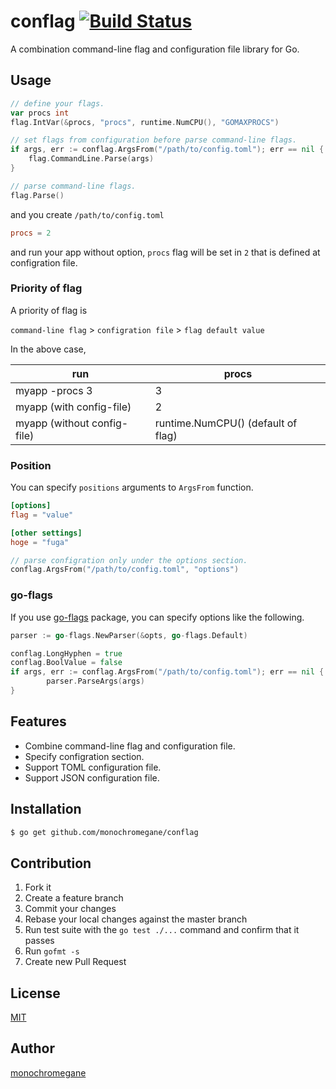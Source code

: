 # conflag [![Build Status](https://travis-ci.org/monochromegane/conflag.svg?branch=master)](https://travis-ci.org/monochromegane/conflag)

A combination command-line flag and configuration file library for Go.

## Usage

```go
// define your flags.
var procs int
flag.IntVar(&procs, "procs", runtime.NumCPU(), "GOMAXPROCS")

// set flags from configuration before parse command-line flags.
if args, err := conflag.ArgsFrom("/path/to/config.toml"); err == nil {
	flag.CommandLine.Parse(args)
}

// parse command-line flags.
flag.Parse()
```

and you create `/path/to/config.toml`

```toml
procs = 2
```

and run your app without option, `procs` flag will be set in `2` that is defined at configration file.

### Priority of flag

A priority of flag is

`command-line flag` > `configration file` > `flag default value`

In the above case,

| run                         | procs                              |
| --------------------------- | ---------------------------------- |
| myapp -procs 3              | 3                                  |
| myapp (with config-file)    | 2                                  |
| myapp (without config-file) | runtime.NumCPU() (default of flag) |

### Position

You can specify `positions` arguments to `ArgsFrom` function.

```toml
[options]
flag = "value"

[other settings]
hoge = "fuga"
```

```go
// parse configration only under the options section.
conflag.ArgsFrom("/path/to/config.toml", "options")
```

### go-flags

If you use [go-flags](https://github.com/jessevdk/go-flags) package, you can specify options like the following.

```go
parser := go-flags.NewParser(&opts, go-flags.Default)

conflag.LongHyphen = true
conflag.BoolValue = false
if args, err := conflag.ArgsFrom("/path/to/config.toml"); err == nil {
        parser.ParseArgs(args)
}
```

## Features

- Combine command-line flag and configuration file.
- Specify configration section.
- Support TOML configuration file.
- Support JSON configuration file.

## Installation

```sh
$ go get github.com/monochromegane/conflag
```

## Contribution

1. Fork it
2. Create a feature branch
3. Commit your changes
4. Rebase your local changes against the master branch
5. Run test suite with the `go test ./...` command and confirm that it passes
6. Run `gofmt -s`
7. Create new Pull Request

## License

[MIT](https://github.com/monochromegane/conflag/blob/master/LICENSE)

## Author

[monochromegane](https://github.com/monochromegane)

